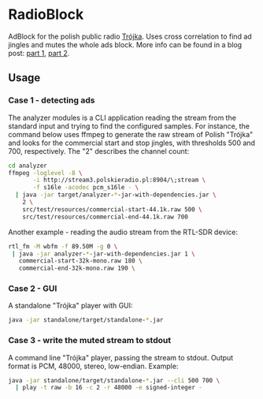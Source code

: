 # RadioBlock

AdBlock for the polish public radio [Trójka](http://www.polskieradio.pl/9,Trojka). Uses cross correlation to find ad jingles and mutes the whole ads block. More info can be found in a blog post: [part 1](http://blog.rekawek.eu/2016/02/24/radio-adblock/), [part 2](http://blog.rekawek.eu/2016/02/27/radio-adblock-2/).

## Usage

### Case 1 - detecting ads

The analyzer modules is a CLI application reading the stream from the standard input and trying to find the configured samples. For instance, the command below uses ffmpeg to generate the raw stream of Polish "Trójka" and looks for the commercial start and stop jingles, with thresholds 500 and 700, respectively. The "2" describes the channel count:

```bash
cd analyzer
ffmpeg -loglevel -8 \
       -i http://stream3.polskieradio.pl:8904/\;stream \
       -f s16le -acodec pcm_s16le - \
  | java -jar target/analyzer-*-jar-with-dependencies.jar \
    2 \
    src/test/resources/commercial-start-44.1k.raw 500 \
    src/test/resources/commercial-end-44.1k.raw 700
```

Another example - reading the audio stream from the RTL-SDR device:

```bash
rtl_fm -M wbfm -f 89.50M -g 0 \
 | java -jar analyzer-*-jar-with-dependencies.jar 1 \
   commercial-start-32k-mono.raw 180 \
   commercial-end-32k-mono.raw 190 \
```

### Case 2 - GUI

A standalone "Trójka" player with GUI:

```bash
java -jar standalone/target/standalone-*.jar
```

### Case 3 - write the muted stream to stdout

A command line "Trójka" player, passing the stream to stdout. Output format is PCM, 48000, stereo, low-endian. Example:

```bash
java -jar standalone/target/standalone-*.jar --cli 500 700 \
  | play -t raw -b 16 -c 2 -r 48000 -e signed-integer -
```
